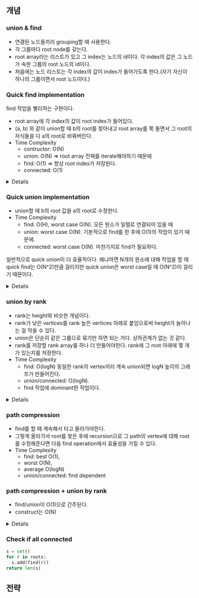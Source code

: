 ## 개념


### union & find

- 연결된 노드들끼리 grouping할 때 사용한다.
- 각 그룹마다 root node를 갖는다.
- root array라는 리스트가 있고 그 index는 노드의 id이다. 각 index의 값은 그 노드가 속한 그룹의 root 노드의 id이다.
- 처음에는 노드 리스트는 각 index의 값이 index가 들어가도록 한다.(자기 자신이 하나의 그룹이면서 root 노드이다.)



### Quick find implementation

find 작업을 빨리하는 구현이다.

- root array에 각 index의 값이 root index가 들어있다.
- (a, b) 와 같이 union할 때 b의 root를 찾아내고 root array를 쭉 돌면서 그 root의 자식들을 다 a의 root로 바꿔버린다.
- Time Complexity
  - contructor: O(N)
  - union: O(N) => root array 전체를 iterate해야하기 때문에
  - find: O(1) => 항상 root index가 저장된다.
  - connected: O(1)

<details>


```python
def find(self, x):
    return self.root[x]
    
def union(self, x, y):
    rootX = self.find(x)
    rootY = self.find(y)
    if rootX != rootY:
        for i in range(len(self.root)):
            if self.root[i] == rootY:
                self.root[i] = rootX
                
def connected(self, x, y):
    return self.find(x) == self.find(y)
```

</details>

### Quick union implementation

- union할 때 b의 root 값을 a의 root로 수정한다.
- Time Complexity
  - find: O(H), worst case O(N). 모든 원소가 일렬로 연결되어 있을 때
  - union: worst case O(N). 기본적으로 find를 한 후에 O(1)의 작업이 있기 때문에.
  - connected: worst case O(N). 마찬가지로 find가 필요하다.

일반적으로 quick union이 더 효율적이다.
왜냐하면 N개의 원소에 대해 작업을 할 때 quick find는 O(N^2)만큼 걸리지만 quick union은 worst case일 때 O(N^2)이 걸리기 때문이다.

<details>

```python
def find(self, x):
    while x != self.root[x]:
        x = self.root[x]
    return x
    
def union(self, x, y):
    rootX = self.find(x)
    rootY = self.find(y)
    if rootX != rootY:
        self.root[rootY] = rootX
```

</details>

### union by rank

- rank는 height와 비슷한 개념이다.
- rank가 낮은 vertices를 rank 높은 vertices 아래로 붙임으로써 height가 늘어나는 걸 막을 수 있다.
- union은 단순히 같은 그룹으로 묶기만 하면 되는 거다. 상하관계가 없는 것 같다.
- rank를 저장할 rank array를 하나 더 만들어야한다. rank에 그 root 아래에 몇 개가 있는지를 저장한다.
- Time Complexity
  - find: O(logN) 동일한 rank의 vertex끼리 계속 union되면 logN 높이의 그래프가 만들어진다.
  - union/connected: O(logN). 
  - find 작업에 dominant한 작업이다.

<details>

```python

def __init__(self, size):
    self.root = [i for i in range(size)]
    self.rank = [1] * size

def find(self, x):
    while x != self.root[x]:
        x = self.root[x]
    return x
    
def union(self, x, y):
    rootX = self.find(x)
    rootY = self.find(y)
    if rootX != rootY:
        if self.rank[rootX] > self.rank[rootY]:
            self.root[rootY] = rootX
        elif self.rank[rootX] < self.rank[rootY]:
            self.root[rootX] = rootY
        else:
            self.root[rootY] = rootX
            self.rank[rootX] += 1
```

</details>

### path compression

- find를 할 때 계속해서 타고 올라가야한다.
- 그렇게 올라가서 root를 찾은 후에 recursion으로 그 path의 vertex에 대해 root 를 수정해준다면 다음 find operation에서 효율성을 가질 수 있다.
- Time Complexity
  - find: best O(1), 
  - worst O(N), 
  - average O(logN)
  - union/connected: find dependent


### path compression + union by rank

- find/union이 O(1)으로 간주된다.
- construct는 O(N)

<details>

```python
def __init__(self, size):
    self.root = [i for i in range(size)]
    # Use a rank array to record the height of each vertex, i.e., the "rank" of each vertex.
    # The initial "rank" of each vertex is 1, because each of them is
    # a standalone vertex with no connection to other vertices.
    self.rank = [1] * size

# The find function here is the same as that in the disjoint set with path compression.
def find(self, x):
    if x == self.root[x]:
        return x
    self.root[x] = self.find(self.root[x])
    return self.root[x]

# The union function with union by rank
def union(self, x, y):
    rootX = self.find(x)
    rootY = self.find(y)
    if rootX != rootY:
        if self.rank[rootX] > self.rank[rootY]:
            self.root[rootY] = rootX
        elif self.rank[rootX] < self.rank[rootY]:
            self.root[rootX] = rootY
        else:
            self.root[rootY] = rootX
            self.rank[rootX] += 1

def connected(self, x, y):
    return self.find(x) == self.find(y)
```

</details>

### Check if all connected

```python
s = set()
for r in roots:
  s.add(find(r))
return len(s)
```






## 전략